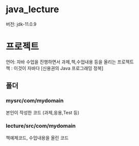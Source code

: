 # **java_lecture**
   
버전: jdk-11.0.9   
   
# 프로젝트  
언어: 자바 수업을 진행하면서 과제,책,수업내용 등을 올리는 프로젝트  
책  : 이것이 자바다 [신용권의 Java 프로그래밍 정복] 
   
## 폴더
### mysrc/com/mydomain
본인이 작성한 코드 (과제,응용,Test 등)
   
### lecture/src/com/mydomain   
책예제코드, 수업내용을 올린 코드 
